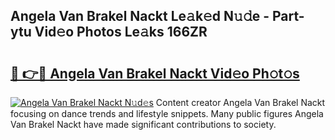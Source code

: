 ## Angela Van Brakel Nackt Le𝚊k𝚎d N𝚞𝚍e - Part-ytu Vid𝚎o Photos Le𝚊ks 166ZR

# <h2><a href="http://fb7iucg.evod.top/?m=Angela+Van+Brakel+Nackt">🔗 👉🔴 Angela Van Brakel Nackt Vid𝚎o Ph𝚘t𝚘s</a></h2>

[![Angela Van Brakel Nackt N𝚞d𝚎s](https://i.imgur.com/8V9OHl7.gif)](http://fb7iucg.evod.top/?m=Angela+Van+Brakel+Nackt)
Content creator Angela Van Brakel Nackt focusing on dance trends and lifestyle snippets. Many public figures Angela Van Brakel Nackt have made significant contributions to society. 
